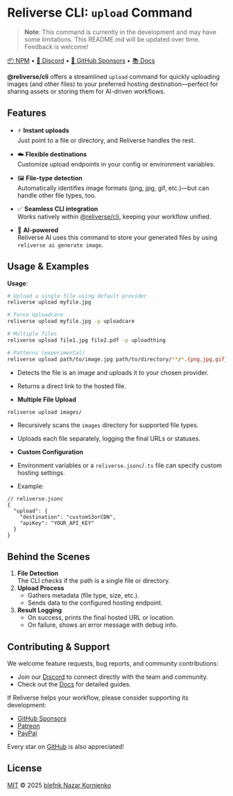 # Reliverse CLI: `upload` Command

> **Note**: This command is currently in the development and may have some limitations. This README.md will be updated over time. Feedback is welcome!

[📦 NPM](https://npmjs.com/@reliverse/cli) • [💬 Discord](https://discord.gg/Pb8uKbwpsJ) • [💖 GitHub Sponsors](https://github.com/sponsors/blefnk) • [📚 Docs](https://docs.reliverse.org/cli)

**@reliverse/cli** offers a streamlined `upload` command for quickly uploading images (and other files) to your preferred hosting destination—perfect for sharing assets or storing them for AI-driven workflows.

## Features

- ⚡ **Instant uploads**  
  Just point to a file or directory, and Reliverse handles the rest.

- ☁️ **Flexible destinations**  
  Customize upload endpoints in your config or environment variables.

- 🖼️ **File-type detection**  
  Automatically identifies image formats (png, jpg, gif, etc.)—but can handle other file types, too.

- ✅ **Seamless CLI integration**  
  Works natively within [@reliverse/cli](https://npmjs.com/@reliverse/cli), keeping your workflow unified.

- 🤖 **AI-powered**  
  Reliverse AI uses this command to store your generated files by using `reliverse ai generate image`.

## Usage & Examples

**Usage**:

```bash
# Upload a single file using default provider
reliverse upload myfile.jpg

# Force Uploadcare
reliverse upload myfile.jpg -p uploadcare

# Multiple files
reliverse upload file1.jpg file2.pdf -p uploadthing

# Patterns (experimental)
reliverse upload path/to/image.jpg path/to/directory/**/*.{png,jpg,gif}
```

- Detects the file is an image and uploads it to your chosen provider.
- Returns a direct link to the hosted file.

- **Multiple File Upload**  

```sh
reliverse upload images/
```

- Recursively scans the `images` directory for supported file types.
- Uploads each file separately, logging the final URLs or statuses.

- **Custom Configuration**  
- Environment variables or a `reliverse.jsonc`/`.ts` file can specify custom hosting settings.
- Example:

```jsonc
// reliverse.jsonc
{
  "upload": {
    "destination": "customS3orCDN",
    "apiKey": "YOUR_API_KEY"
  }
}
```

## Behind the Scenes

1. **File Detection**  
   The CLI checks if the path is a single file or directory.
2. **Upload Process**  
   - Gathers metadata (file type, size, etc.).
   - Sends data to the configured hosting endpoint.
3. **Result Logging**  
   - On success, prints the final hosted URL or location.
   - On failure, shows an error message with debug info.

## Contributing & Support

We welcome feature requests, bug reports, and community contributions:

- Join our [Discord](https://discord.gg/Pb8uKbwpsJ) to connect directly with the team and community.
- Check out the [Docs](https://docs.reliverse.org/cli) for detailed guides.

If Reliverse helps your workflow, please consider supporting its development:

- [GitHub Sponsors](https://github.com/sponsors/blefnk)  
- [Patreon](https://patreon.com/blefnk)  
- [PayPal](https://paypal.me/blefony)

Every star on [GitHub](https://github.com/reliverse/cli) is also appreciated!

## License

[MIT](LICENSE) © 2025 [blefnk Nazar Kornienko](https://github.com/blefnk)

